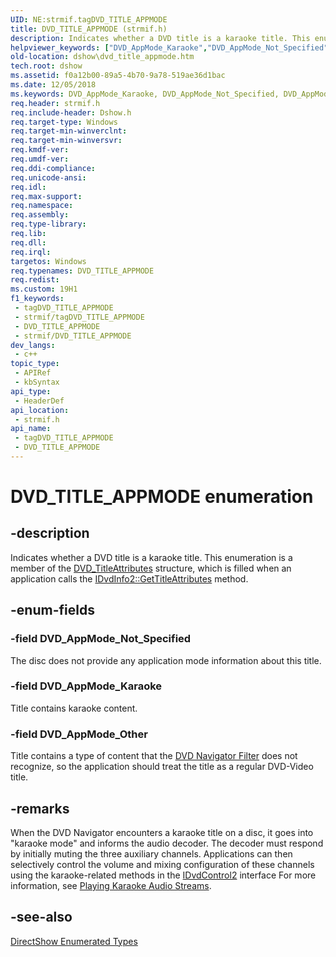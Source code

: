 ```yaml
---
UID: NE:strmif.tagDVD_TITLE_APPMODE
title: DVD_TITLE_APPMODE (strmif.h)
description: Indicates whether a DVD title is a karaoke title. This enumeration is a member of the DVD_TitleAttributes structure, which is filled when an application calls the IDvdInfo2::GetTitleAttributes method.
helpviewer_keywords: ["DVD_AppMode_Karaoke","DVD_AppMode_Not_Specified","DVD_AppMode_Other","DVD_TITLE_APPMODE","DVD_TITLE_APPMODE","DVD_TITLE_APPMODE enumeration [DirectShow]","DVD_TITLE_APPMODEEnumeration","dshow.dvd_title_appmode","strmif/DVD_AppMode_Karaoke","strmif/DVD_AppMode_Not_Specified","strmif/DVD_AppMode_Other","strmif/DVD_TITLE_APPMODE"]
old-location: dshow\dvd_title_appmode.htm
tech.root: dshow
ms.assetid: f0a12b00-89a5-4b70-9a78-519ae36d1bac
ms.date: 12/05/2018
ms.keywords: DVD_AppMode_Karaoke, DVD_AppMode_Not_Specified, DVD_AppMode_Other, DVD_TITLE_APPMODE, DVD_TITLE_APPMODE , DVD_TITLE_APPMODE enumeration [DirectShow], DVD_TITLE_APPMODEEnumeration, dshow.dvd_title_appmode, strmif/DVD_AppMode_Karaoke, strmif/DVD_AppMode_Not_Specified, strmif/DVD_AppMode_Other, strmif/DVD_TITLE_APPMODE
req.header: strmif.h
req.include-header: Dshow.h
req.target-type: Windows
req.target-min-winverclnt: 
req.target-min-winversvr: 
req.kmdf-ver: 
req.umdf-ver: 
req.ddi-compliance: 
req.unicode-ansi: 
req.idl: 
req.max-support: 
req.namespace: 
req.assembly: 
req.type-library: 
req.lib: 
req.dll: 
req.irql: 
targetos: Windows
req.typenames: DVD_TITLE_APPMODE
req.redist: 
ms.custom: 19H1
f1_keywords:
 - tagDVD_TITLE_APPMODE
 - strmif/tagDVD_TITLE_APPMODE
 - DVD_TITLE_APPMODE
 - strmif/DVD_TITLE_APPMODE
dev_langs:
 - c++
topic_type:
 - APIRef
 - kbSyntax
api_type:
 - HeaderDef
api_location:
 - strmif.h
api_name:
 - tagDVD_TITLE_APPMODE
 - DVD_TITLE_APPMODE
---
```


# DVD_TITLE_APPMODE enumeration


## -description

Indicates whether a DVD title is a karaoke title. This enumeration is a member of the [DVD_TitleAttributes](/windows/desktop/api/strmif/ns-strmif-dvd_titleattributes) structure, which is filled when an application calls the <a href="/windows/desktop/api/strmif/nf-strmif-idvdinfo2-gettitleattributes">IDvdInfo2::GetTitleAttributes</a> method.

## -enum-fields

### -field DVD_AppMode_Not_Specified

The disc does not provide any application mode information about this title.

### -field DVD_AppMode_Karaoke

Title contains karaoke content.

### -field DVD_AppMode_Other

Title contains a type of content that the <a href="/windows/desktop/DirectShow/dvd-navigator-filter">DVD Navigator Filter</a> does not recognize, so the application should treat the title as a regular DVD-Video title.

## -remarks

When the DVD Navigator encounters a karaoke title on a disc, it goes into "karaoke mode" and informs the audio decoder. The decoder must respond by initially muting the three auxiliary channels. Applications can then selectively control the volume and mixing configuration of these channels using the karaoke-related methods in the <a href="/windows/desktop/api/strmif/nn-strmif-idvdcontrol2">IDvdControl2</a> interface For more information, see <a href="/windows/desktop/DirectShow/playing-karaoke-audio-streams">Playing Karaoke Audio Streams</a>.

## -see-also

<a href="/windows/desktop/DirectShow/directshow-enumerated-types">DirectShow Enumerated Types</a>

